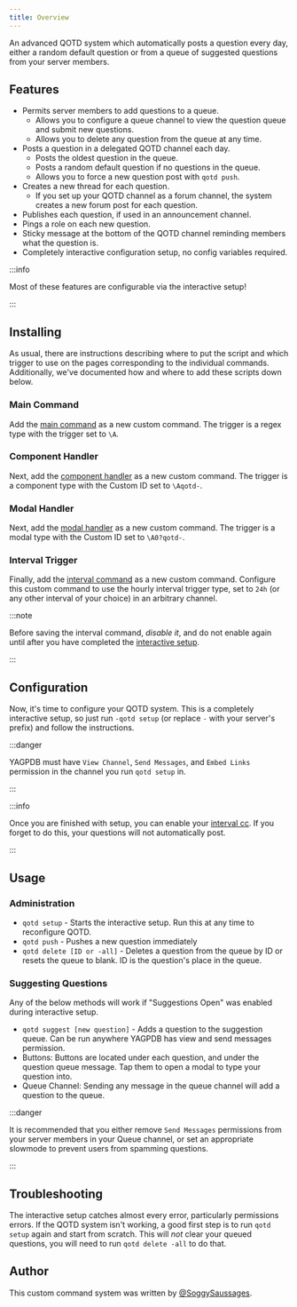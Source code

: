 ```yaml
---
title: Overview
---
```


An advanced QOTD system which automatically posts a question every day, either a random default question or from a queue
of suggested questions from your server members.

## Features

- Permits server members to add questions to a queue.
  - Allows you to configure a queue channel to view the question queue and submit new questions.
  - Allows you to delete any question from the queue at any time.
- Posts a question in a delegated QOTD channel each day.
  - Posts the oldest question in the queue.
  - Posts a random default question if no questions in the queue.
  - Allows you to force a new question post with `qotd push`.
- Creates a new thread for each question.
  - If you set up your QOTD channel as a forum channel, the system creates a new forum post for each question.
- Publishes each question, if used in an announcement channel.
- Pings a role on each new question.
- Sticky message at the bottom of the QOTD channel reminding members what the question is.
- Completely interactive configuration setup, no config variables required.

:::info

Most of these features are configurable via the interactive setup!

:::

## Installing

As usual, there are instructions describing where to put the script and which trigger to use on the pages corresponding to the individual commands. Additionally, we've documented how and where to add these scripts down below.

### Main Command

Add the [main command](main-cc) as a new custom command. The trigger is a regex type with the trigger set to `\A`.

### Component Handler

Next, add the [component handler](component-handler) as a new custom command. The trigger is a component type with the
Custom ID set to `\Aqotd-`.

### Modal Handler

Next, add the [modal handler](modal-handler) as a new custom command. The trigger is a modal type with the
Custom ID set to `\A0?qotd-`.

### Interval Trigger

Finally, add the [interval command](interval) as a new custom command. Configure this custom command to use the hourly interval trigger type, set to `24h` (or any other interval of your choice) in an arbitrary channel.

:::note

Before saving the interval command, *disable it*, and do not enable again until after you have completed the [interactive setup](overview/#configuration).

:::

## Configuration

Now, it's time to configure your QOTD system. This is a completely interactive setup, so just run `-qotd setup` (or
replace `-` with your server's prefix) and follow the instructions.

:::danger

YAGPDB must have `View Channel`, `Send Messages`, and `Embed Links` permission in the channel you run `qotd setup` in.

:::

:::info

Once you are finished with setup, you can enable your [interval cc](#interval-trigger). If you forget to do this,
your questions will not automatically post.

:::

## Usage

### Administration

- `qotd setup` - Starts the interactive setup. Run this at any time to reconfigure QOTD.
- `qotd push` - Pushes a new question immediately
- `qotd delete [ID or -all]` - Deletes a question from the queue by ID or resets the queue to blank. ID is the
  question's place in the queue.

### Suggesting Questions

Any of the below methods will work if "Suggestions Open" was enabled during interactive setup.

- `qotd suggest [new question]` - Adds a question to the suggestion queue. Can be run anywhere YAGPDB has view and send
  messages permission.
- Buttons: Buttons are located under each question, and under the question queue message. Tap them to open a modal to type
your question into.
- Queue Channel: Sending any message in the queue channel will add a question to the queue.

:::danger

It is recommended that you either remove `Send Messages` permissions from your server members in your Queue channel, or
set an appropriate slowmode to prevent users from spamming questions.

:::

## Troubleshooting

The interactive setup catches almost every error, particularly permissions errors. If the QOTD system isn't working, a
good first step is to run `qotd setup` again and start from scratch. This will *not* clear your queued questions, you
will need to run `qotd delete -all` to do that.

## Author

This custom command system was written by [@SoggySaussages](https://github.com/SoggySaussages).
